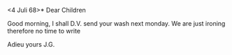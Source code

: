  <4 Juli 68>*
Dear Children

Good morning, I shall D.V. send your wash next monday. We are just ironing therefore no time to write

 Adieu yours J.G.
